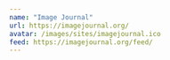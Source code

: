 ```yaml
---
name: "Image Journal"
url: https://imagejournal.org/
avatar: /images/sites/imagejournal.ico
feed: https://imagejournal.org/feed/
---
```

